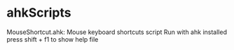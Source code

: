 # ahkScripts

MouseShortcut.ahk:
Mouse keyboard shortcuts script 
Run with ahk installed
press shift + f1 to show help file


